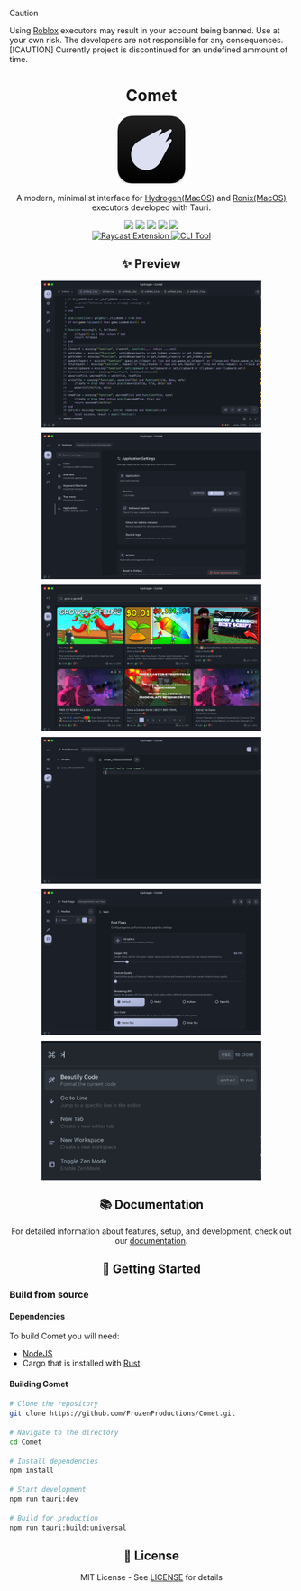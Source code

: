 > [!CAUTION]
> Using [Roblox](https://www.roblox.com) executors may result in your account being banned. Use at your own risk. The developers are not responsible for any consequences.
> [!CAUTION]
> Currently project is discontinued for an undefined ammount of time.

# <div align="center">Comet</div>

<div align="center">
  <img src=".github/assets/Icon.png" alt="Comet" width="120" />
</div>

<div align="center">
  <p>A modern, minimalist interface for <a href="https://www.hydrogen.lat/">Hydrogen(MacOS)</a> and <a href="https://ronixstudios.com/">Ronix(MacOS)</a> executors developed with Tauri.</p>
</div>

<div align="center">
  <img src="https://img.shields.io/badge/Tauri-FFC131?style=for-the-badge&logo=Tauri&logoColor=white" />
  <img src="https://img.shields.io/badge/React-20232A?style=for-the-badge&logo=react&logoColor=61DAFB" />
  <img src="https://img.shields.io/badge/TypeScript-007ACC?style=for-the-badge&logo=typescript&logoColor=white" />
  <img src="https://img.shields.io/badge/Tailwind_CSS-38B2AC?style=for-the-badge&logo=tailwind-css&logoColor=white" />
  <img src="https://img.shields.io/badge/Rust-000000?style=for-the-badge&logo=rust&logoColor=white" />
</div>

<div align="center">
  <a href="raycast/comet/README.md">
    <img src="https://img.shields.io/badge/Raycast_Extension-FF6363?style=for-the-badge&logo=raycast&logoColor=white" alt="Raycast Extension" />
  </a>
  <a href="cli/README.md">
    <img src="https://img.shields.io/npm/v/comet-cli-tool?style=for-the-badge&color=dee0ef" alt="CLI Tool" />
  </a>
</div>

## <div align="center">✨ Preview</div>

<div align="center">
  <div style="display: flex; justify-content: center; gap: 10px; flex-wrap: wrap;">
    <img src=".github/assets/preview_1.png" alt="Comet Editor" width="390" />
    <img src=".github/assets/preview_2.png" alt="Comet Settings" width="390" />
    <img src=".github/assets/preview_3.png" alt="Comet Scripts Library" width="390" />
    <img src=".github/assets/preview_4.png" alt="Comet Auto Execute" width="390" />
    <img src=".github/assets/preview_5.png" alt="Comet Fast Flags" width="390" />
    <img src=".github/assets/preview_6.png" alt="Comet command palette" width="390" />
  </div>
</div>

## <div align="center">📚 Documentation</div>

<div align="center">
  <p>For detailed information about features, setup, and development, check out our <a href="docs/documentation.md">documentation</a>.</p>
</div>

## <div align="center">🚀 Getting Started</div>

### Build from source

#### Dependencies

To build Comet you will need:

* [NodeJS](https://nodejs.org/en)
* Cargo that is installed with [Rust](https://www.rust-lang.org/learn/get-started#installing-rust)

#### Building Comet

```bash
# Clone the repository
git clone https://github.com/FrozenProductions/Comet.git

# Navigate to the directory
cd Comet

# Install dependencies
npm install

# Start development
npm run tauri:dev

# Build for production
npm run tauri:build:universal
```

## <div align="center">📄 License</div>

<div align="center">
  MIT License - See <a href="LICENSE">LICENSE</a> for details
</div>
